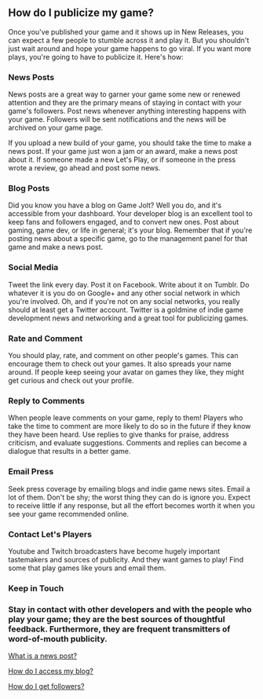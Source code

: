 ## How do I publicize my game?

Once you've published your game and it shows up in New Releases, you can expect a few people to stumble across it and play it. But you shouldn't just wait around and hope your game happens to go viral. If you want more plays, you're going to have to publicize it. Here's how:

### News Posts

News posts are a great way to garner your game some new or renewed attention and they are the primary means of staying in contact with your game's followers. Post news whenever anything interesting happens with your game. Followers will be sent notifications and the news will be archived on your game page.

If you upload a new build of your game, you should take the time to make a news post. If your game just won a jam or an award, make a news post about it. If someone made a new Let's Play, or if someone in the press wrote a review, go ahead and post some news.

### Blog Posts

Did you know you have a blog on Game Jolt? Well you do, and it's accessible from your dashboard. Your developer blog is an excellent tool to keep fans and followers engaged, and to convert new ones. Post about gaming, game dev, or life in general; it's your blog. Remember that if you're posting news about a specific game, go to the management panel for that game and make a news post.

### Social Media

Tweet the link every day. Post it on Facebook. Write about it on Tumblr. Do whatever it is you do on Google+ and any other social network in which you're involved. Oh, and if you're not on any social networks, you really should at least get a Twitter account. Twitter is a goldmine of indie game development news and networking and a great tool for publicizing games.

### Rate and Comment

You should play, rate, and comment on other people's games. This can encourage them to check out your games. It also spreads your name around. If people keep seeing your avatar on games they like, they might get curious and check out your profile.

### Reply to Comments

When people leave comments on your game, reply to them! Players who take the time to comment are more likely to do so in the future if they know they have been heard. Use replies to give thanks for praise, address criticism, and evaluate suggestions. Comments and replies can become a dialogue that results in a better game.

### Email Press

Seek press coverage by emailing blogs and indie game news sites. Email a lot of them. Don't be shy; the worst thing they can do is ignore you. Expect to receive little if any response, but all the effort becomes worth it when you see your game recommended online.

### Contact Let's Players

Youtube and Twitch broadcasters have become hugely important tastemakers and sources of publicity. And they want games to play! Find some that play games like yours and email them.

### Keep in Touch

### Stay in contact with other developers and with the people who play your game; they are the best sources of thoughtful feedback. Furthermore, they are frequent transmitters of word-of-mouth publicity.

[What is a news post?](Link)

[How do I access my blog?](Link)

[How do I get followers?](Link)
